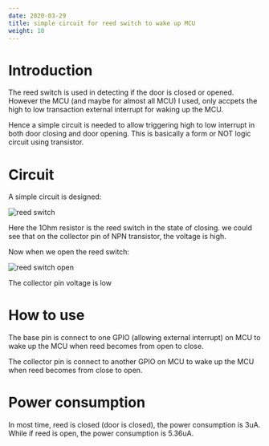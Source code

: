 ```yaml
---
date: 2020-03-29
title: simple circuit for reed switch to wake up MCU
weight: 10
---
```


# Introduction

The reed switch is used in detecting if the door is closed or opened. However
the MCU (and maybe for almost all MCU) I used, only accpets the high to low
transaction external interrupt for waking up the MCU.

Hence a simple circuit is needed to allow triggering high to low interrupt in
both door closing and door opening. This is basically a form or NOT logic
circuit using transistor.


# Circuit

A simple circuit is designed:

![reed switch](/img/reed_switch_circuit_01.png)


Here the 1Ohm resistor is the reed switch in the state of closing. we could see
that on the collector pin of NPN transistor, the voltage is high.

Now when we open the reed switch:

![reed switch open](/img/reed_switch_circuit_02.png)

The collector pin voltage is low

# How to use

The base pin is connect to one GPIO (allowing external interrupt) on MCU to
wake up the MCU when reed becomes from open to close.

The collector pin is connect to another GPIO on MCU to wake up the MCU when
reed becomes from close to open.

# Power consumption

In most time, reed is closed (door is closed), the power consumption is 3uA.
While if reed is open, the power consumption is 5.36uA.
